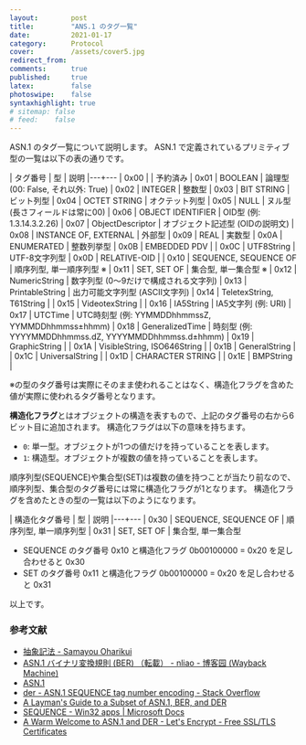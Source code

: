 ```yaml
---
layout:        post
title:         "ANS.1 のタグ一覧"
date:          2021-01-17
category:      Protocol
cover:         /assets/cover5.jpg
redirect_from:
comments:      true
published:     true
latex:         false
photoswipe:    false
syntaxhighlight: true
# sitemap: false
# feed:    false
---
```


ASN.1 のタグ一覧について説明します。
ASN.1 で定義されているプリミティブ型の一覧は以下の表の通りです。

| タグ番号 | 型 | 説明
|---+---
| 0x00 |  | 予約済み
| 0x01 | BOOLEAN | 論理型 (00: False, それ以外: True)
| 0x02 | INTEGER | 整数型
| 0x03 | BIT STRING | ビット列型
| 0x04 | OCTET STRING | オクテット列型
| 0x05 | NULL | ヌル型 (長さフィールドは常に00)
| 0x06 | OBJECT IDENTIFIER | OID型 (例: 1.3.14.3.2.26)
| 0x07 | ObjectDescriptor | オブジェクト記述型 (OIDの説明文)
| 0x08 | INSTANCE OF, EXTERNAL | 外部型
| 0x09 | REAL | 実数型
| 0x0A | ENUMERATED | 整数列挙型
| 0x0B | EMBEDDED PDV |
| 0x0C | UTF8String | UTF-8文字列型
| 0x0D | RELATIVE-OID |
| 0x10 | SEQUENCE, SEQUENCE OF | 順序列型, 単一順序列型 ※
| 0x11 | SET, SET OF | 集合型, 単一集合型 ※
| 0x12 | NumericString | 数字列型 (0～9だけで構成される文字列)
| 0x13 | PrintableString | 出力可能文字列型 (ASCII文字列)
| 0x14 | TeletexString, T61String |
| 0x15 | VideotexString |
| 0x16 | IA5String | IA5文字列 (例: URI)
| 0x17 | UTCTime | UTC時刻型 (例: YYMMDDhhmmssZ, YYMMDDhhmmss±hhmm)
| 0x18 | GeneralizedTime | 時刻型 (例: YYYYMMDDhhmmss.dZ, YYYYMMDDhhmmss.d±hhmm)
| 0x19 | GraphicString |
| 0x1A | VisibleString, ISO646String |
| 0x1B | GeneralString |
| 0x1C | UniversalString |
| 0x1D | CHARACTER STRING |
| 0x1E | BMPString |

※の型のタグ番号は実際にそのまま使われることはなく、構造化フラグを含めた値が実際に使われるタグ番号となります。

**構造化フラグ**とはオブジェクトの構造を表すもので、上記のタグ番号の右から6ビット目に追加されます。
構造化フラグは以下の意味を持ちます。

- `0`: 単一型。オブジェクトが1つの値だけを持っていることを表します。
- `1`: 構造型。オブジェクトが複数の値を持っていることを表します。

順序列型(SEQUENCE)や集合型(SET)は複数の値を持つことが当たり前なので、順序列型、集合型のタグ番号には常に構造化フラグが1となります。
構造化フラグを含めたときの型の一覧は以下のようになります。

| 構造化タグ番号 | 型 | 説明
|---+---
| 0x30 | SEQUENCE, SEQUENCE OF | 順序列型, 単一順序列型
| 0x31 | SET, SET OF | 集合型, 単一集合型

- SEQUENCE のタグ番号 0x10 と構造化フラグ 0b00100000 = 0x20 を足し合わせると 0x30
- SET のタグ番号 0x11 と構造化フラグ 0b00100000 = 0x20 を足し合わせると 0x31

以上です。


### 参考文献

- [抽象記法 - Samayou Oharikui](http://www5d.biglobe.ne.jp/stssk/asn1/basic.html)
- [ASN.1 バイナリ変換規則 (BER) （転載） - nliao - 博客园 (Wayback Machine)](https://web.archive.org/web/20210111101517/https://www.cnblogs.com/nliao/archive/2012/02/15/2352831.html)
- [ASN.1](https://www.obj-sys.com/asn1tutorial/node1.html)
- [der - ASN.1 SEQUENCE tag number encoding - Stack Overflow](https://stackoverflow.com/questions/48417658/asn-1-sequence-tag-number-encoding)
- [A Layman's Guide to a Subset of ASN.1, BER, and DER](http://luca.ntop.org/Teaching/Appunti/asn1.html)
- [SEQUENCE - Win32 apps \| Microsoft Docs](https://docs.microsoft.com/ja-jp/windows/win32/seccertenroll/about-sequence)
- [A Warm Welcome to ASN.1 and DER - Let's Encrypt - Free SSL/TLS Certificates](https://letsencrypt.org/ja/docs/a-warm-welcome-to-asn1-and-der/)
